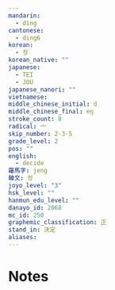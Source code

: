 ```yaml
---
mandarin:
  - dìng
cantonese:
  - ding6
korean:
  - 정
korean_native: ""
japanese:
  - TEI
  - JOU
japanese_nanori: ""
vietnamese:
middle_chinese_initial: d
middle_chinese_final: eŋ
stroke_count: 8
radical: 宀
skip_number: 2-3-5
grade_level: 2
pos: ""
english:
  - decide
羅馬字: jeng
韓文: 정
joyo_level: "3"
hsk_level: ""
hanmun_edu_level: ""
danayo_id: 2068
mc_id: 250
graphemic_classification: 正
stand_in: 決定
aliases:
---
```


# Notes
